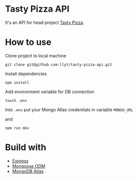 # Tasty Pizza API

It's an API for head project [Tasty Pizza](https://github.com/llyt/tasty-pizza).

# How to use

Clone project to local machine
```
git clone git@github.com:llyt/tasty-pizza-api.git
```

Install dependencies
```
npm install
```

Add environment variable for DB connection
```
touch .env
```

Into `.env` put your Mongo Atlas credentials in variable `MONGO_URL`

and

```
npm run dev
```


# Build with

- [Express](https://github.com/expressjs/express)
- [Mongoose ODM](https://github.com/Automattic/mongoose)
- [MongoDB Atlas](https://www.mongodb.com/)